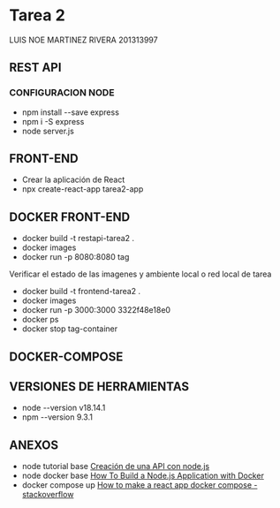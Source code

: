 # Tarea 2

LUIS NOE MARTINEZ RIVERA 201313997

## REST API

### CONFIGURACION NODE

+ npm install --save express
+ npm i -S express
+ node server.js

## FRONT-END

+ Crear la aplicación de React
+ npx create-react-app tarea2-app

## DOCKER FRONT-END

+ docker build -t restapi-tarea2 . 
+ docker images
+ docker run -p 8080:8080 tag

Verificar el estado de las imagenes y ambiente local o red local de tarea

+ docker build -t frontend-tarea2 . 
+ docker images
+ docker run -p 3000:3000 3322f48e18e0
+ docker ps
+ docker stop tag-container

## DOCKER-COMPOSE



## VERSIONES DE HERRAMIENTAS

+ node --version v18.14.1
+ npm --version 9.3.1

## ANEXOS

+ node tutorial base [Creación de una API con node.js](https://juanda.gitbooks.io/webapps/content/api/creacion_de_una_api_con_nodejs.html)
+ node docker base [How To Build a Node.js Application with Docker](https://www.digitalocean.com/community/tutorials/how-to-build-a-node-js-application-with-docker)
+ docker compose up [How to make a react app docker compose - stackoverflow](https://stackoverflow.com/questions/63691203/how-do-i-make-a-react-app-in-docker-compose-container-is-exiting-after-build-st)